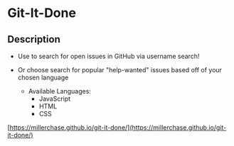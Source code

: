 # Git-It-Done

## Description

* Use to search for open issues in GitHub via username search!

* Or choose search for popular "help-wanted" issues based off of your chosen language
  * Available Languages:
    * JavaScript
    * HTML
    * CSS



[https://millerchase.github.io/git-it-done/](https://millerchase.github.io/git-it-done/)